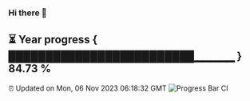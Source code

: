 ### Hi there 👋
⏳ Year progress { █████████████████████████▁▁▁▁▁ } 84.73 %
---
⏰ Updated on Mon, 06 Nov 2023 06:18:32 GMT
![Progress Bar CI](https://github.com/liununu/liununu/workflows/Progress%20Bar%20CI/badge.svg)

